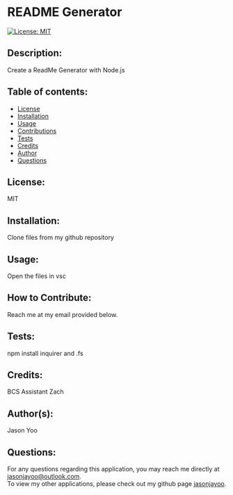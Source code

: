 
  # README Generator

  [![License: MIT](https://img.shields.io/badge/License-MIT-blue.svg)](https://opensource.org/licenses/MIT)
  
  ## Description:
  Create a ReadMe Generator with Node.js

  ## Table of contents:

  * [License](#license)
  * [Installation](#installation)
  * [Usage](#usage)
  * [Contributions](#contributions)
  * [Tests](#tests)
  * [Credits](#credits)
  * [Author](#author)
  * [Questions](#questions)

  
  ## License:
  MIT

  
  ## Installation:
  Clone files from my github repository

  
  ## Usage:
  Open the files in vsc

  
  ## How to Contribute:
  Reach me at my email provided below.

  
  ## Tests: 
  npm install inquirer and .fs
  

  ## Credits:
  BCS Assistant Zach

  
  ## Author(s):
  Jason Yoo
  
  
  ## Questions:
  For any questions regarding this application, you may reach me directly at jasonjayoo@outlook.com.<br> To view my other applications, please check out my github page [jasonjayoo](https://github.com/jasonjayoo).
